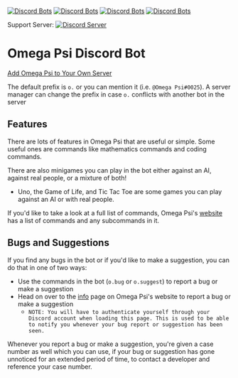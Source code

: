 [![Discord Bots](https://top.gg/api/widget/owner/535587516816949248.svg)](https://discordbots.org/bot/535587516816949248)
[![Discord Bots](https://top.gg/api/widget/status/535587516816949248.svg)](https://discordbots.org/bot/535587516816949248)
[![Discord Bots](https://top.gg/api/widget/servers/535587516816949248.svg)](https://discordbots.org/bot/535587516816949248)
[![Discord Bots](https://top.gg/api/widget/lib/535587516816949248.svg)](https://discordbots.org/bot/535587516816949248)

Support Server: [![Discord Server](https://img.shields.io/discord/521185038969208850.svg)](https://discord.gg/W8yVrHt)

Omega Psi Discord Bot
===
[Add Omega Psi to Your Own Server](https://discordapp.com/oauth2/authorize?client_id=535587516816949248&scope=bot&permissions=519232)

The default prefix is `o.` or you can mention it (i.e. `@Omega Psi#0025`). A server manager can change the prefix in case `o.` conflicts with another bot in the server

## Features
There are lots of features in Omega Psi that are useful or simple. Some useful ones are commands like
mathematics commands and coding commands.

There are also minigames you can play in the bot either against an AI, against real people, or a mixture of both!
 * Uno, the Game of Life, and Tic Tac Toe are some games you can play against an AI or with real people.

If you'd like to take a look at a full list of commands, Omega Psi's [website](https://omegapsi.fellowhashbrown.com)
has a list of commands and any subcommands in it.

## Bugs and Suggestions
If you find any bugs in the bot or if you'd like to make a suggestion, you can do that in one of two ways:
 * Use the commands in the bot (`o.bug` or `o.suggest`) to report a bug or make a suggestion
 * Head on over to the [info](https://omegapsi.fellowhashbrown.com/info) page on Omega Psi's website to report a bug or make a suggestion
    * `NOTE: You will have to authenticate yourself through your Discord account when loading this page. This is used to be able
    to notify you whenever your bug report or suggestion has been seen.`

Whenever you report a bug or make a suggestion, you're given a case number as well which you can use, if your bug or suggestion has gone unnoticed for
an extended period of time, to contact a developer and reference your case number.
